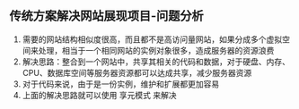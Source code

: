 ## 传统方案解决网站展现项目-问题分析

1.  需要的网站结构相似度很高，而且都不是高访问量网站，如果分成多个虚拟空间来处理，相当于一个相同网站的实例对象很多，造成服务器的资源浪费
2.  解决思路：整合到一个网站中，共享其相关的代码和数据，对于硬盘、内存、CPU、数据库空间等服务器资源都可以达成共享，减少服务器资源
3.  对于代码来说，由于是一份实例，维护和扩展都更加容易
4.  上面的解决思路就可以使用 享元模式 来解决